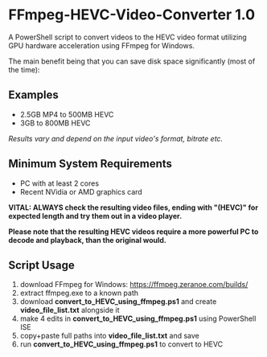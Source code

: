 # FFmpeg-HEVC-Video-Converter 1.0

A PowerShell script to convert videos to the HEVC video format utilizing GPU hardware acceleration using FFmpeg for Windows.

The main benefit being that you can save disk space significantly (most of the time):

## Examples

- 2.5GB MP4 to 500MB HEVC
- 3GB to 800MB HEVC

_Results vary and depend on the input video's format, bitrate etc._

## Minimum System Requirements

- PC with at least 2 cores
- Recent NVidia or AMD graphics card

**VITAL: ALWAYS check the resulting video files, ending with "(HEVC)" for expected length and try them out in a video player.**

**Please note that the resulting HEVC videos require a more powerful PC to decode and playback, than the original would.**

## Script Usage

1. download FFmpeg for Windows: https://ffmpeg.zeranoe.com/builds/
2. extract ffmpeg.exe to a known path
3. download **convert_to_HEVC_using_ffmpeg.ps1** and create **video_file_list.txt** alongside it
4. make 4 edits in **convert_to_HEVC_using_ffmpeg.ps1** using PowerShell ISE
5. copy+paste full paths into **video_file_list.txt** and save
6. run **convert_to_HEVC_using_ffmpeg.ps1** to convert to HEVC

